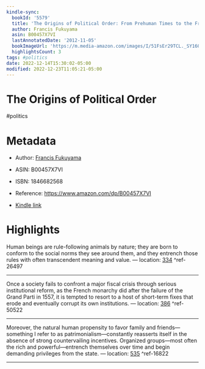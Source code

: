 ```yaml
---
kindle-sync:
  bookId: '5579'
  title: 'The Origins of Political Order: From Prehuman Times to the French Revolution'
  author: Francis Fukuyama
  asin: B00457X7VI
  lastAnnotatedDate: '2012-11-05'
  bookImageUrl: 'https://m.media-amazon.com/images/I/51FsEr29TCL._SY160.jpg'
  highlightsCount: 3
tags: #politics 
date: 2022-12-14T15:30:02-05:00
modified: 2022-12-23T11:05:21-05:00
---
```

# The Origins of Political Order

#politics 

# Metadata

* Author: [Francis Fukuyama](https://www.amazon.com/Francis-Fukuyama/e/B000AQ4WPS/ref=dp_byline_cont_ebooks_1)

* ASIN: B00457X7VI

* ISBN: 1846682568

* Reference: <https://www.amazon.com/dp/B00457X7VI>

* [Kindle link](kindle://book?action=open&asin=B00457X7VI)

# Highlights

Human beings are rule-following animals by nature; they are born to conform to the social norms they see around them, and they entrench those rules with often transcendent meaning and value. — location: [334](kindle://book?action=open&asin=B00457X7VI&location=334) ^ref-26497

---

Once a society fails to confront a major fiscal crisis through serious institutional reform, as the French monarchy did after the failure of the Grand Parti in 1557, it is tempted to resort to a host of short-term fixes that erode and eventually corrupt its own institutions. — location: [386](kindle://book?action=open&asin=B00457X7VI&location=386) ^ref-50522

---

Moreover, the natural human propensity to favor family and friends—something I refer to as patrimonialism—constantly reasserts itself in the absence of strong countervailing incentives. Organized groups—most often the rich and powerful—entrench themselves over time and begin demanding privileges from the state. — location: [535](kindle://book?action=open&asin=B00457X7VI&location=535) ^ref-16822

---
